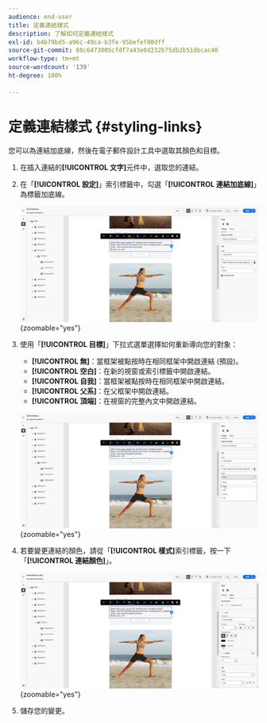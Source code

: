 ```yaml
---
audience: end-user
title: 定義連結樣式
description: 了解如何定義連結樣式
exl-id: b4b79bd5-a96c-49ca-b3fe-95befef00dff
source-git-commit: 88c6473005cfdf7a43e0d232b75db2b51dbcac40
workflow-type: tm+mt
source-wordcount: '139'
ht-degree: 100%

---
```



# 定義連結樣式 {#styling-links}

您可以為連結加底線，然後在電子郵件設計工具中選取其顏色和目標。

1. 在插入連結的&#x200B;**[!UICONTROL 文字]**&#x200B;元件中，選取您的連結。

1. 在「**[!UICONTROL 設定]**」索引標籤中，勾選「**[!UICONTROL 連結加底線]**」為標籤加底線。

   ![](assets/link_1.png){zoomable="yes"}

1. 使用「**[!UICONTROL 目標]**」下拉式選單選擇如何重新導向您的對象：

   * **[!UICONTROL 無]**：當框架被點按時在相同框架中開啟連結 (預設)。
   * **[!UICONTROL 空白]**：在新的視窗或索引標籤中開啟連結。
   * **[!UICONTROL 自我]**：當框架被點按時在相同框架中開啟連結。
   * **[!UICONTROL 父系]**：在父框架中開啟連結。
   * **[!UICONTROL 頂端]**：在視窗的完整內文中開啟連結。

   ![](assets/link_2.png){zoomable="yes"}

1. 若要變更連結的顏色，請從「**[!UICONTROL 樣式]**&#x200B;索引標籤，按一下「**[!UICONTROL 連結顏色]**」。

   ![](assets/link_3.png){zoomable="yes"}

1. 儲存您的變更。
